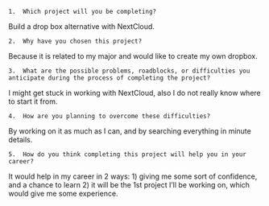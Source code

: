     1.	Which project will you be completing?
Build a drop box alternative with NextCloud.

    2.	Why have you chosen this project?
Because it is related to my major and would like to create my own dropbox.

    3.	What are the possible problems, roadblocks, or difficulties you anticipate during the process of completing the project?
I might get stuck in working with NextCloud, also I do not really know where to start it from. 

    4.	How are you planning to overcome these difficulties?
By working on it as much as I can, and by searching everything in minute details.

    5.	How do you think completing this project will help you in your career?
It would help in my career in 2 ways: 1) giving me some sort of confidence, and a chance to learn 2) it will be the 1st project I’ll be working on, which would give me some experience.

